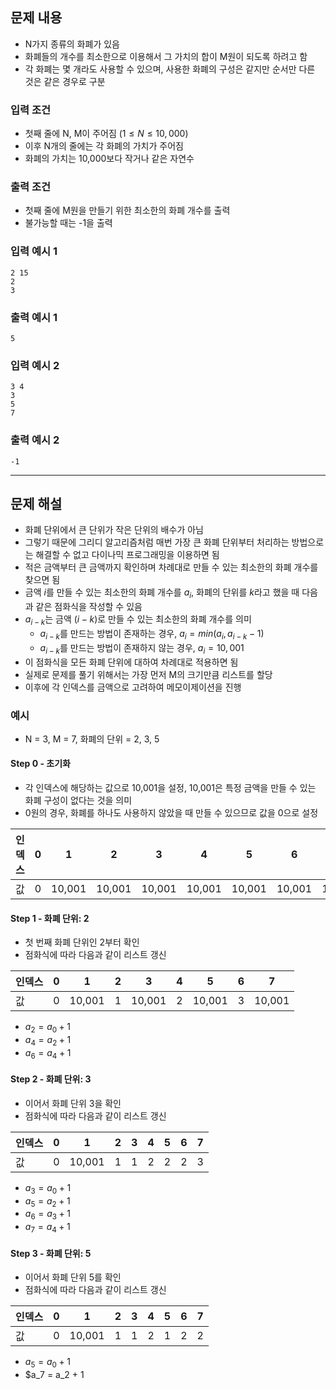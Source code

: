 ## 문제 내용

- N가지 종류의 화폐가 있음
- 화폐들의 개수를 최소한으로 이용해서 그 가치의 합이 M원이 되도록 하려고 함
- 각 화폐는 몇 개라도 사용할 수 있으며, 사용한 화폐의 구성은 같지만 순서만 다른 것은 같은 경우로 구분

### 입력 조건

- 첫째 줄에 N, M이 주어짐 $(1 \le N \le 10,000)$
- 이후 N개의 줄에는 각 화폐의 가치가 주어짐
- 화폐의 가치는 10,000보다 작거나 같은 자연수

### 출력 조건

- 첫째 줄에 M원을 만들기 위한 최소한의 화폐 개수를 출력
- 불가능할 때는 -1을 출력

### 입력 예시 1

``` plain text
2 15
2
3
```

### 출력 예시 1

``` plain text
5
```

### 입력 예시 2

``` plain text
3 4
3
5
7
```

### 출력 예시 2

``` plain text
-1
```

---

## 문제 해설

- 화폐 단위에서 큰 단위가 작은 단위의 배수가 아님
- 그렇기 때문에 그리디 알고리즘처럼 매번 가장 큰 화폐 단위부터 처리하는 방법으로는 해결할 수 없고 다이나믹 프로그래밍을 이용하면 됨
- 적은 금액부터 큰 금액까지 확인하며 차례대로 만들 수 있는 최소한의 화폐 개수를 찾으면 됨
- 금액 $i$를 만들 수 있는 최소한의 화폐 개수를 $a_i$, 화폐의 단위를 $k$라고 했을 때 다음과 같은 점화식을 작성할 수 있음
- $a_{i-k}$는 금액 $(i-k)$로 만들 수 있는 최소한의 화폐 개수를 의미
  - $a_{i-k}$를 만드는 방법이 존재하는 경우, $a_i = min(a_i, a_{i-k} - 1)$
  - $a_{i-k}$를 만드는 방법이 존재하지 않는 경우, $a_i = 10,001$
- 이 점화식을 모든 화폐 단위에 대하여 차례대로 적용하면 됨
- 실제로 문제를 풀기 위해서는 가장 먼저 M의 크기만큼 리스트를 할당
- 이후에 각 인덱스를 금액으로 고려하여 메모이제이션을 진행

### 예시

- N = 3, M = 7, 화폐의 단위 = 2, 3, 5

#### Step 0 - 초기화

- 각 인덱스에 해당하는 값으로 10,001을 설정, 10,001은 특정 금액을 만들 수 있는 화폐 구성이 없다는 것을 의미
- 0원의 경우, 화폐를 하나도 사용하지 않았을 때 만들 수 있으므로 값을 0으로 설정

|인덱스|0|1|2|3|4|5|6|7|
|---|---|---|---|---|---|---|---|---|
|값|0|10,001|10,001|10,001|10,001|10,001|10,001|10,001|

#### Step 1 - 화폐 단위: 2

- 첫 번째 화폐 단위인 2부터 확인
- 점화식에 따라 다음과 같이 리스트 갱신

|인덱스|0|1|2|3|4|5|6|7|
|---|---|---|---|---|---|---|---|---|
|값|0|10,001|1|10,001|2|10,001|3|10,001|

- $a_2 = a_0 + 1$
- $a_4 = a_2 + 1$
- $a_6 = a_4 + 1$

#### Step 2 - 화폐 단위: 3

- 이어서 화폐 단위 3을 확인
- 점화식에 따라 다음과 같이 리스트 갱신

|인덱스|0|1|2|3|4|5|6|7|
|---|---|---|---|---|---|---|---|---|
|값|0|10,001|1|1|2|2|2|3|

- $a_3 = a_0 + 1$
- $a_5 = a_2 + 1$
- $a_6 = a_3 + 1$
- $a_7 = a_4 + 1$

#### Step 3 - 화폐 단위: 5

- 이어서 화폐 단위 5를 확인
- 점화식에 따라 다음과 같이 리스트 갱신

|인덱스|0|1|2|3|4|5|6|7|
|---|---|---|---|---|---|---|---|---|
|값|0|10,001|1|1|2|1|2|2|

- $a_5 = a_0 + 1$
- $a_7 = a_2 + 1